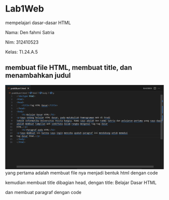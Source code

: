 # Lab1Web
mempelajari dasar-dasar HTML <p>
Nama: Den fahmi Satria <p>
Nim: 312410523 <p>
Kelas: TI.24.A.5 <p>
## membuat file HTML, membuat title, dan menambahkan judul
![gambar1](m1.PNG) 
yang pertama adalah membuat file nya menjadi bentuk html dengan code <!doctype html> <p>
kemudian membuat title dibagian head, dengan title: Belajar Dasar HTML <p>
dan membuat paragraf dengan code <p></p> <p>

